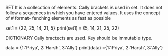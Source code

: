 SET
It is a collecction of elements.
Cally brackets is used in set.
It does not follow a sequences in which you have entered values.
It uses the concept of # format- fenching elements as fast as possible

set1 = {22, 25, 14, 21, 5}
print(set1) 
  = (5, 14, 21, 25, 22)


DICTIONARY
Cally bractects are used.
Key should be immutable type.

data = {1:'Priya', 2:'Harsh', 3:'Ally'}
print(data)
  ={1:'Priya', 2:'Harsh',  3:'Ally'}
